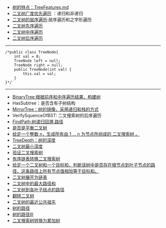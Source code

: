 + [树的特点：TreeFeatures.md](https://github.com/jikwjjw/JAVA-DataStructure/blob/Tree/TreeFeatures.md)
+ [二叉树广度优先遍历](https://github.com/jikwjjw/JAVA-DataStructure/edit/Tree/PrintFromTopToBottom.java) ：递归和非递归
+ [二叉树的层序遍历](https://github.com/jikwjjw/JAVA-DataStructure/blob/Tree/LevelOrder.java):层序遍历和之字形遍历
+ [二叉树先序遍历](https://github.com/jikwjjw/JAVA-DataStructure/blob/Tree/PrintInfort.java)
+ [二叉树中序遍历](https://github.com/jikwjjw/JAVA-DataStructure/blob/Tree/PrintInfmedim.java)
+ [二叉树后序遍历](https://github.com/jikwjjw/JAVA-DataStructure/blob/Tree/PrintBack.java)
------------------------------
```
/*public class TreeNode{
	int val = 0;
	TreeNode left = null;
	TreeNode right = null;
	public TreeNode(int val) {
		this.val = val;
	}
}*/
```
---------------------------------------
+ [BinaryTree:根据前序和中序遍历结果，构建树](https://github.com/jikwjjw/JAVA-DataStructure/blob/Tree/BinaryTree.java)
+ HasSubtree：是否含有子树结构
+ [MirrorTree：树的镜像，采用递归和栈的方式](https://github.com/jikwjjw/JAVA-DataStructure/blob/Tree/MirrorTree.java)
+ VerifySquenceOfBST: 二叉搜索树的后序遍历
+ [FindPath:树递归回溯,路径](https://github.com/jikwjjw/JAVA-DataStructure/blob/Tree/FindPath.java)
+ [是否是平衡二叉树](https://github.com/jikwjjw/JAVA-DataStructure/blob/Tree/IsBalanced_Solution.java)
+ [给定一个整数 n，生成所有由 1 ... n 为节点所组成的 二叉搜索树 。](https://github.com/jikwjjw/JAVA-DataStructure/blob/Tree/GenerateTrees.java)
+ [TreeDepth：树的深度](https://github.com/jikwjjw/JAVA-DataStructure/blob/Tree/TreeDepth.java)
+ [二叉树最小深度](https://github.com/jikwjjw/JAVA-DataStructure/blob/Tree/MinDepth.java)
+ [验证二叉搜索树](https://github.com/jikwjjw/JAVA-DataStructure/blob/Tree/IsValidBST.java)
+ [有序链表转换二叉搜索树](https://github.com/jikwjjw/JAVA-DataStructure/blob/Tree/SortedListToBST.java)
+ [给定一个二叉树和一个目标和，判断该树中是否存在根节点到叶子节点的路径，这条路径上所有节点值相加等于目标和。](https://github.com/jikwjjw/JAVA-DataStructure/blob/Tree/HasPathSum.java)
+ [二叉树展开为链表](https://github.com/jikwjjw/JAVA-DataStructure/blob/Tree/Flatten.java)
+ [二叉树中的最大路径和](https://github.com/jikwjjw/JAVA-DataStructure/blob/Tree/MaxPathSum.java)
+ [二叉树到各叶子结点的路径](https://github.com/jikwjjw/JAVA-DataStructure/blob/Tree/SumNumbers.java)
+ [翻转二叉树](https://github.com/jikwjjw/JAVA-DataStructure/blob/Tree/InvertTree.java)
+ [二叉树的最近公共祖先](https://github.com/jikwjjw/JAVA-DataStructure/blob/Tree/LowestCommonAncestor.java)
+ [树的路径](https://github.com/jikwjjw/JAVA-DataStructure/blob/Tree/FindPath.java)
+ [树的路径III](https://github.com/jikwjjw/JAVA-DataStructure/blob/Tree/PathSumIII.java)
+ [二叉搜索树转换为累加树](https://github.com/jikwjjw/JAVA-DataStructure/blob/Tree/ConvertBST.java)
